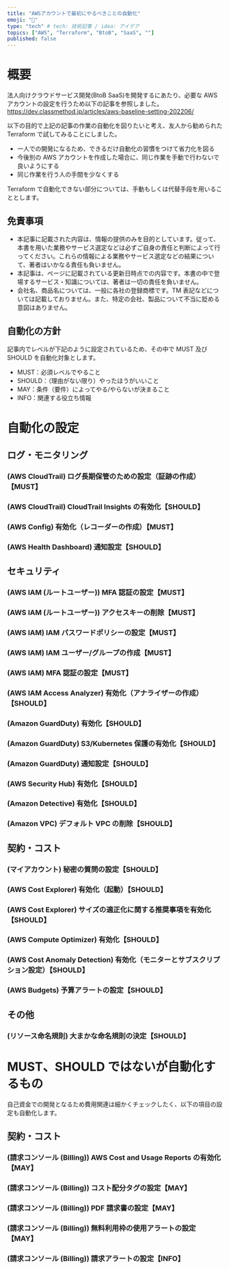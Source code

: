 ```yaml
---
title: "AWSアカウントで最初にやるべきことの自動化"
emoji: "🌊"
type: "tech" # tech: 技術記事 / idea: アイデア
topics: ["AWS", "Terraform", "BtoB", "SaaS", ""]
published: false
---
```


# 概要

法人向けクラウドサービス開発(BtoB SaaS)を開発するにあたり、必要な AWS アカウントの設定を行うため以下の記事を参照しました。
https://dev.classmethod.jp/articles/aws-baseline-setting-202206/

以下の目的で上記の記事の作業の自動化を図りたいと考え、友人から勧められた Terraform で試してみることにしました。

- 一人での開発になるため、できるだけ自動化の習慣をつけて省力化を図る
- 今後別の AWS アカウントを作成した場合に、同じ作業を手動で行わないで良いようにする
- 同じ作業を行う人の手間を少なくする

Terraform で自動化できない部分については、手動もしくは代替手段を用いることとします。

## 免責事項

- 本記事に記載された内容は、情報の提供のみを目的としています。従って、本書を用いた業務やサービス選定などは必ずご自身の責任と判断によって行ってください。これらの情報による業務やサービス選定などの結果について、著者はいかなる責任も負いません。
- 本記事は、ページに記載されている更新日時点での内容です。本書の中で登場するサービス・知識については、著者は一切の責任を負いません。
- 会社名、商品名については、一般に各社の登録商標です。TM 表記などについては記載しておりません。また、特定の会社、製品について不当に貶める意図はありません。

## 自動化の方針

記事内でレベルが下記のように設定されているため、その中で MUST 及び SHOULD を自動化対象とします。

- MUST：必須レベルでやること
- SHOULD：（理由がない限り）やったほうがいいこと
- MAY：条件（要件）によってやる/やらないが決まること
- INFO：関連する役立ち情報

# 自動化の設定

## ログ・モニタリング

### (AWS CloudTrail) ログ長期保管のための設定（証跡の作成）【MUST】

### (AWS CloudTrail) CloudTrail Insights の有効化【SHOULD】

### (AWS Config) 有効化（レコーダーの作成）【MUST】

### (AWS Health Dashboard) 通知設定【SHOULD】

## セキュリティ

### (AWS IAM (ルートユーザー)) MFA 認証の設定【MUST】

### (AWS IAM (ルートユーザー)) アクセスキーの削除【MUST】

### (AWS IAM) IAM パスワードポリシーの設定【MUST】

### (AWS IAM) IAM ユーザー/グループの作成【MUST】

### (AWS IAM) MFA 認証の設定【MUST】

### (AWS IAM Access Analyzer) 有効化（アナライザーの作成）【SHOULD】

### (Amazon GuardDuty) 有効化【SHOULD】

### (Amazon GuardDuty) S3/Kubernetes 保護の有効化【SHOULD】

### (Amazon GuardDuty) 通知設定【SHOULD】

### (AWS Security Hub) 有効化【SHOULD】

### (Amazon Detective) 有効化【SHOULD】

### (Amazon VPC) デフォルト VPC の削除【SHOULD】

## 契約・コスト

### (マイアカウント) 秘密の質問の設定【SHOULD】

### (AWS Cost Explorer) 有効化（起動）【SHOULD】

### (AWS Cost Explorer) サイズの適正化に関する推奨事項を有効化【SHOULD】

### (AWS Compute Optimizer) 有効化【SHOULD】

### (AWS Cost Anomaly Detection) 有効化（モニターとサブスクリプション設定）【SHOULD】

### (AWS Budgets) 予算アラートの設定【SHOULD】

## その他

### (リソース命名規則) 大まかな命名規則の決定【SHOULD】

# MUST、SHOULD ではないが自動化するもの

自己資金での開発となるため費用関連は細かくチェックしたく、以下の項目の設定も自動化します。

## 契約・コスト

### (請求コンソール (Billing)) AWS Cost and Usage Reports の有効化【MAY】

### (請求コンソール (Billing)) コスト配分タグの設定【MAY】

### (請求コンソール (Billing)) PDF 請求書の設定【MAY】

### (請求コンソール (Billing)) 無料利用枠の使用アラートの設定【MAY】

### (請求コンソール (Billing)) 請求アラートの設定【INFO】
